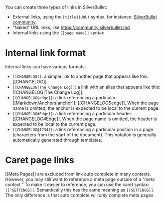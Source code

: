 You can create three types of links in SilverBullet:

* External links, using the `[title](URL)` syntax, for instance: [SilverBullet community](https://community.silverbullet.md).
* “Naked” URL links, like https://community.silverbullet.md
* Internal links using the `[[page name]]` syntax

# Internal link format
Internal links can have various formats:

* `[[CHANGELOG]]`: a simple link to another page that appears like this: [[CHANGELOG]].
* `[[CHANGELOG|The Change Log]]`: a link with an alias that appears like this: [[CHANGELOG|The Change Log]].
* `[[CHANGELOG$edge]]`: a link referencing a particular [[Markdown/Anchors|anchor]]: [[CHANGELOG$edge]]. When the page name is omitted, the anchor is expected to be local to the current page.
* `[[CHANGELOG#Edge]]`: a link referencing a particular header: [[CHANGELOG#Edge]]. When the page name is omitted, the header is expected to be local to the current page.
* `[[CHANGELOG@1234]]`: a link referencing a particular position in a page (characters from the start of the document). This notation is generally automatically generated through templates.

# Caret page links
[[Meta Pages]] are excluded from link auto complete in many contexts. However, you may still want to reference a meta page outside of a “meta context.” To make it easier to reference, you can use the caret syntax: `[[^SETTINGS]]`. Semantically this has the same meaning as `[[SETTINGS]]`. The only difference is that auto complete will _only_ complete meta pages.
